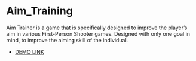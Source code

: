 # Aim_Training

Aim Trainer is a game that is specifically designed to improve the player’s aim in various First-Person Shooter games. 
Designed with only one goal in mind, to improve the aiming skill of the individual.

- [DEMO LINK](https://yulyavav.github.io/aim_training/)
